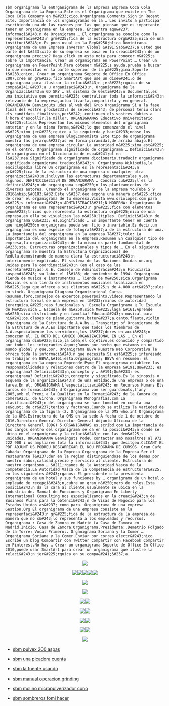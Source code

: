 
```
sbm organigrama la enOrganigrama de la Empresa Empresa Coca Cola Organigrama de la Empresa.Este es el Organigrama que existe en The Coca Cola Company en M&#233;xico.Organigrama.Comments.Sign in Recent Site. Importancia de los organigramas en la … Les invito a participar escribiendo una de las razones por las que piensan que es importante tener un organigrama en la empresa. Encuentra aqu&#237; informaci&#243;n de Organigrama … El organigrama se concibe como la representaci&#243;n gr&#225;fica de la estructura org&#225;nica de una instituci&#243;n.Es poco usual en la Rep&#250;blica Dominicana. Organigrama de una Empresa Inversor Global &#191;Sab&#237;a usted que parte del &#233;xito de su empresa se basa en la creaci&#243;n de un organigrama preciso? Haga click en esta nota para conocer m&#225;s sobre la importancia. Crear un organigrama en PowerPoint … Crear un organigrama en PowerPoint.Para obtener m&#225;s ayuda,prueba a buscar lo que necesitas en la parte superior de la p&#225;gina.Soporte t&#233;cnico. Crear un organigrama Soporte de Office En Office 2007,cree un gr&#225;fico SmartArt que use un dise&#241;o de organigrama para ilustrar la relaci&#243;n jer&#225;rquica de su compa&#241;&#237;a u organizaci&#243;n. Organigrama de la Organizaci&#243;n GD SKY … El sistema de Gesti&#243;n Documental,es una iniciativa que permitir&#225; centralizar toda la informaci&#243;n relevante de la empresa,actua lizarla,compartirla y en general. ORGANIGRAMA Benvinguts udes al web del Grup Organigrama Si a la fase final del vostre proc&#233;s de selecci&#243; de personal teniu clars els candidats finalistes,per&#242; continuen els vostres dubtes a l'hora d'escollir,la millor. ORGANIGRAMAS Educativo Universitario Pr&#225;cticas Representan los mismos elementos del organigrama anterior y en la misma forma,s&#243;lo que comenzando el nivel m&#225;ximo jer&#225;rquico a la izquierda y haci&#233;ndose los Organigrama de una empresa BlogEconomista Este tipo de organigrama muestra las jerarqu&#237;as en forma piramidal,de arriba abajo.El organigrama de una empresa circular.La autoridad m&#225;xima est&#225; en el centro. Organigrama significado de organigrama … Definici&#243;n de organigrama en el Diccionario de espa&#241;ol en l&#237;nea.Significado de organigrama diccionario.traducir organigrama significado organigrama traducci&#243;n. Organigrama Wikipedia,la enciclopedia libre Un organigrama es la representaci&#243;n gr&#225;fica de la estructura de una empresa o cualquier otra organizaci&#243;n,incluyen las estructuras departamentales y,en algunos. DEFINICI&#211;N DE ORGANIGRAMA … Conozca cu&#225;l es la definici&#243;n de organigrama seg&#250;n los planteamientos de diversos autores. Creando el organigrama de la empresa YouTube 5 9 2016&nbsp;&#0183;&#32;Este v&#237;deo expone una manera pr&#225;ctica de crear el organigrama de tu empresa.Visita www.oriolopez.com para m&#225;s informaci&#243;n ADMINISTRACI&#211;N MODERNA: Organigrama Un organigrama es una representaci&#243;n gr&#225;fica con elementos geom&#233;tricos que representa la estructura org&#225;nica de una empresa,en ella se visualizan las m&#250;ltiples. Definici&#243;n de organigrama Qu&#233; es,Significado … Es importante tener en cuenta que ning&#250;n organigrama puede ser fijo o invariable.Es decir,un organigrama es una especie de fotograf&#237;a de la estructura de una. La importancia del organigrama en la empresa T&#237;tulo: La importancia del organigrama en la empresa.Resumen En cualquier tipo de empresa,la organizaci&#243;n de la misma es parte fundamental de &#233;sta. Estructuras organizacionales y tipos de … En el siguiente organigrama se muestra la Estructura Organizacional de RedUla,demostrando de manera clara la estructuraci&#243;n anteriormente explicada. El sistema de las Naciones Unidas un.org Unidas para la coordinaci&#243;n (en el caso de las secretar&#237;as).6 El Consejo de Administraci&#243;n Fiduciaria suspendi&#243; su labor el 1&#186; de noviembre de 1994. Organigrama Tienda de musica e instrumentos … Tienda de M&#250;sica.Organigrama Musical es una tienda de instrumentos musicales localizada en M&#225;laga que ofrece a sus clientes m&#225;s de 4.000 art&#237;culos en stock. Organigrama Diagrama Organizacional Carta. Resumen,foro,consejos de expertos,powerpoints,videos.Representando la estructura formal de una empresa en t&#233;rminos de autoridad jerarquica,&#225;reas funcionales y. Escuela Organigrama ♫ Tu Escuela de M&#250;sica … Escuela de m&#250;sica M&#225;laga &#161;Aprende m&#250;sica disfrutando y en familia! Educaci&#243;n musical para ni&#241;os,clases de piano,guitarra,bater&#237;a,canto,flauta,violin Organigrama de la Estrutura de A.A.by … Transcript of Organigrama de la Estrutura de A.A.Es importante que todos los Miembros de A.A.especialmente los servidores,los l&#237;deres en acci&#243;n conozcan el. EL RETO DEL CAMBIO ORGANIZACIONAL EN LAS … En el organigrama din&#225;mico,la idea,el objetivo,es conocido y compartido por todos los integrantes.&quot;Damos por hecho que estamos en un mundo global y que,por. Organigrama BBVA Nuestra Web Corporativa le ofrece toda la informaci&#243;n que necesita.Si est&#225;s interesado en trabajar en BBVA,&#161;esta.Organigrama; BBVA en resumen; El organigrama en la empresa Emprende Pyme El organigrama establece las responsabilidades y relaciones dentro de la empresa &#191;Qu&#233; es organigrama? Definici&#243;n,concepto y … &#191;Qu&#233; es organigrama? Definici&#243;n,concepto y significado.Es la sinopsis o esquema de la organizaci&#243;n de una entidad,de una empresa o de una tarea.En el. ORGANIGRAMA L'especialitzaci&#243; en Recursos Humans Els cursos de formaci&#243; d’Organigrama van ser guardonats,l’any 2005,amb el Premi a la Qualitat en la Formaci&#243; de la Cambra de Comer&#231; de Girona. Organigrama Monografias.com La clasificaci&#243;n del organigrama se hace tomctnd en cuenta una se&quot; de cr&#237;terios y factores.Cuando se utiliza la variedad de organigrama de la figura (2. Organigrama de la OMS who.int Organigrama de la OMS.Estructura de la OMS en la sede A fecha de 1 de octubre de 2016.Directora General Director General Adjunto Oficina de la Directora General (ODG) 5.ORGANIGRAMAS es.scribd.com La importancia de los cargos dentro del organigrama se da en la posici&#243;n donde se ubica en el organigrama y la relaci&#243;n con las dem&#225;s unidades. ORGANIGRAMA Benvinguts Podeu contactar amb nosaltres al 972 222 900 i us ampliarem tota la informaci&#243; que desitgeu.CLICANT EL PDF ADJUNT US PODREU DESCARREGAR EL NOU PROGRAMA DE CURSOS. Gran Cafe Cabada: Organigrama de la Empresa Organigrama de la Empresa.Ser el restaurante l&#237;der en la region distinguiendose de los demas por nuestro sabor,calidad,precio y servicio al cliente. Estructura de nuestro organismo … &#211;rganos de la Autoridad Vasca de la Competencia.La Autoridad Vasca de la Competencia se estructurar&#225; en los siguientes &#243;rganos: El presidente o la presidenta organigrama de un hotel y sus funciones by … organigrama de un hotel.o empleado de recepci&#243;n,cubre un gran n&#250;mero de roles.Esta posici&#243;n da la cara al cliente,usualmente se ubica en la industria de. Manual de Funciones y Organigrama En Liberty International Consulting nos especializamos en la creaci&#243;n de Business Plans para la obtenci&#243;n de Visas de Negocio para los Estados Unidos as&#237; como para. Organigrama de una empresa Gestion.Org El organigrama de una empresa consiste en la representaci&#243;n gr&#225;fica de la estructura de la empresa,de manera que no s&#243;lo representa a los empleados y recursos. Organigrama : Casa de Zamora en Madrid La Casa de Zamora en Madrid.Inicio; Casa de Zamora.Organigrama.Presidenta:.Demetrio Folgado de la Torre; Vocal Primero:. Organigrama Soriana y la Comer … Organigrama Soriana y la Comer.Enviar por correo electr&#243;nico Escribe un blog Compartir con Twitter Compartir con Facebook Compartir en Pinterest.No hay … Crear un organigrama Soporte de Office En Office 2010,puede usar SmartArt para crear un organigrama que ilustre la relaci&#243;n jer&#225;rquica en su compa&#241;&#237;a. 
```

<div align="center">

<a href="https://es-crusher.shibang-china.com/github&k=sbm+organigrama+la+en"><img src="https://static.shibang-china.com/es/crusher/logo.jpg"></a>

<a href="https://es-crusher.shibang-china.com/github&k=sbm+organigrama+la+en"><img src="https://static.shibang-china.com/es/crusher/index.jpg"></a><a href="https://es-crusher.shibang-china.com/material.htmlgithub&k=sbm+organigrama+la+en"><img src="https://static.shibang-china.com/es/crusher/material.jpg"></a><a href="https://es-crusher.shibang-china.com/application.htmlgithub&k=sbm+organigrama+la+en"><img src="https://static.shibang-china.com/es/crusher/application.jpg"></a><a href="https://es-crusher.shibang-china.com/aboutus.htmlgithub&k=sbm+organigrama+la+en"><img src="https://static.shibang-china.com/es/crusher/aboutus.jpg"></a><a href="https://es-crusher.shibang-china.com/contact.htmlgithub&k=sbm+organigrama+la+en"><img src="https://static.shibang-china.com/es/crusher/contact.jpg"></a>

<a href="https://es-crusher.shibang-china.com/github&k=sbm+organigrama+la+en"><img src="https://static.shibang-china.com/es/crusher/banner.jpg"></a>

<a href="https://swt.shibang-china.com/github&k=sbm+organigrama+la+en"><img src="https://static.shibang-china.com/es/crusher/text.jpg"></a>

<a href="https://swt.shibang-china.com/github&k=sbm+organigrama+la+en"><img src="https://static.shibang-china.com/es/crusher/chat.jpg"></a><a href="https://es-crusher.shibang-china.com/contact.htmlgithub&k=sbm+organigrama+la+en"><img src="https://static.shibang-china.com/es/crusher/message.jpg"></a>

<a href="https://es-crusher.shibang-china.com/products/pe.htmlgithub&k=sbm+organigrama+la+en"><img src="https://static.shibang-china.com/es/crusher/pe.jpg"></a><a href="https://es-crusher.shibang-china.com/products/pf.htmlgithub&k=sbm+organigrama+la+en"><img src="https://static.shibang-china.com/es/crusher/pf.jpg"></a>

<a href="https://es-crusher.shibang-china.com/products/hpt.htmlgithub&k=sbm+organigrama+la+en"><img src="https://static.shibang-china.com/es/crusher/hpt.jpg"></a><a href="https://es-crusher.shibang-china.com/products/vsi.htmlgithub&k=sbm+organigrama+la+en"><img src="https://static.shibang-china.com/es/crusher/vsi.jpg"></a>

<a href="https://es-crusher.shibang-china.com/products/klv.htmlgithub&k=sbm+organigrama+la+en"><img src="https://static.shibang-china.com/es/crusher/klv.jpg"></a><a href="https://es-crusher.shibang-china.com/products/portable.htmlgithub&k=sbm+organigrama+la+en"><img src="https://static.shibang-china.com/es/crusher/portable.jpg"></a>

<a href="https://swt.shibang-china.com/github&k=sbm+organigrama+la+en"><img src="https://static.shibang-china.com/es/crusher/case.jpg"></a>

</div>


* [sbm pulvex 200 aspas](sbm%20pulvex%20200%20aspas.md)

* [sbm una picadora cuenta](sbm%20una%20picadora%20cuenta.md)

* [sbm la fuente usando](sbm%20la%20fuente%20usando.md)

* [sbm manual operacion grinding](sbm%20manual%20operacion%20grinding.md)

* [sbm molino micropulverizador cono](sbm%20molino%20micropulverizador%20cono.md)

* [sbm sombreros fomi hacer](sbm%20sombreros%20fomi%20hacer.md)